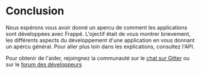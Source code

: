 <!-- add-breadcrumbs -->
# Conclusion

Nous espérons vous avoir donné un apercu de comment les applications sont développées avec Frappé. L'ojectif était de vous
montrer brievement, les différents aspects du développement d'une application en vous donnant un apércu général. Pour aller plus 
loin dans les explications, consultez l'API.

Pour obtenir de l'aider, rejoingnez la communauté  sur le [chat sur Gitter](https://gitter.im/dataent/epaas) ou sur le
[forum des développeurs](https://discuss.epaas.com)

